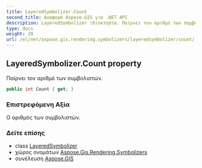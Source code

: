 ```yaml
---
title: LayeredSymbolizer.Count
second_title: Αναφορά Aspose.GIS για .NET API
description: LayeredSymbolizer ιδιοκτησία. Παίρνει τον αριθμό των συμβολιστών.
type: docs
weight: 20
url: /el/net/aspose.gis.rendering.symbolizers/layeredsymbolizer/count/
---
```

## LayeredSymbolizer.Count property

Παίρνει τον αριθμό των συμβολιστών.

```csharp
public int Count { get; }
```

### Επιστρεφόμενη Αξία

Ο αριθμός των συμβολιστών.

### Δείτε επίσης

* class [LayeredSymbolizer](../)
* χώρος ονομάτων [Aspose.Gis.Rendering.Symbolizers](../../layeredsymbolizer/)
* συνέλευση [Aspose.GIS](../../../)


